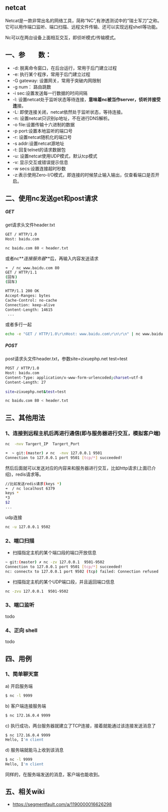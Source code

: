 ## netcat
Netcat是一款非常出名的网络工具，简称“NC”,有渗透测试中的“瑞士军刀”之称。它可以用作端口监听、端口扫描、远程文件传输、还可以实现远程shell等功能。

Nc可以在两台设备上面相互交互，即侦听模式/传输模式。

## 一、参　　数：
* -d: 脱离命令窗口，在后台运行，常用于后门建立过程
* -e: 执行某个程序，常用于后门建立过程
* -G gateway: 设置网关，常用于突破内网限制
* -g num： 路由跳数
* -i sec:设置发送每一行数据的时间间隔
* -l: 设置netcat处于监听状态等待连接，**意味着nc被当作server，侦听并接受连**接。
* -L: 即使连接关闭，netcat依然处于监听状态，等待连接。
* -n: 设置netcat只识别ip地址，不在进行DNS解析。
* -o file:设置传输十六进制的数据
* -p port:设置本地监听的端口号
* -r: 设置netcat随机化的端口号
* -s addr:设置netcat源地址
* -t: 回复telnet的请求数据包
* -u: 设置netcat使用UDP模式，默认tcp模式
* -v: 显示交互或错误提示信息
* -w secs:设置连接超时秒数
* -z:表示使用Zero-I/O模式，即连接的时候禁止输入输出，仅查看端口是否开启。

## 二、使用nc发送get和post请求
##### GET

get请求头文件header.txt
```sh
GET / HTTP/1.0
Host: baidu.com
```

```sh
nc baidu.com 80 < header.txt
```

或者nc**_连接服务器_**后，再输入内容发送请求

```sh
➜  / nc www.baidu.com 80
GET / HTTP/1.1
(回车)
(回车)

HTTP/1.1 200 OK
Accept-Ranges: bytes
Cache-Control: no-cache
Connection: keep-alive
Content-Length: 14615
 ...
```

或者多行一起
```sh
echo -e "GET / HTTP/1.0\r\nHost: www.baidu.com\r\n\r\n" | nc www.baidu.com 80
```
##### POST
post请求头文件header.txt，参数site=zixuephp.net test=test

```sh
POST / HTTP/1.0
Host: baidu.com
Content-Type: application/x-www-form-urlencoded;charset=utf-8
Content-Length: 27
 
site=zixuephp.net&test=test
```

```sh
nc baidu.com 80 < header.txt
```

## 三、其他用法
### 1、连接到远程主机后再进行通信(即与服务器进行交互，模拟客户端)
```sh
nc  -nvv Targert_IP  Targert_Port

➜  ~ git:(master) ✗ nc  -nvv 127.0.0.1 9501
Connection to 127.0.0.1 port 9501 [tcp/*] succeeded!

```

然后后面就可以发送对应的内容来和服务器进行交互，比如http请求(上面已介绍)，redis请求等。

```sh
//比如发送redis请求(keys *)
➜  / nc localhost 6379
keys *
*3
$2
...
```

udp连接
```sh
nc -u 127.0.0.1 9502

```

### 2、端口扫描
* 扫描指定主机的某个端口段的端口开放信息
```sh
~ git:(master) ✗ nc -zv 127.0.0.1  9501-9502
Connection to 127.0.0.1 port 9501 [tcp/*] succeeded!
nc: connectx to 127.0.0.1 port 9502 (tcp) failed: Connection refused
```

* 扫描指定主机的某个UDP端口段，并且返回端口信息
```sh
nc -zvu 127.0.0.1  9501-9502
```

### 3、端口监听
todo

### 4、正向 shell
todo

## 四、用例
### 1、简单聊天室
a) 开启服务端
```sh
$ nc -l 9999
```

b) 客户端连接服务端
```sh
$ nc 172.16.0.4 9999
```

c) 执行成功，两台服务器就建立了TCP连接，接着就能通过该连接发送消息了
```sh
$ nc 172.16.0.4 9999
Hello, I'm client
```

d) 服务端就能马上收到该消息
```sh
$ nc -l 9999
Hello, I'm client
```

同样的，在服务端发送的消息，客户端也能收到。

## 五、相关wiki
* https://segmentfault.com/a/1190000016626298